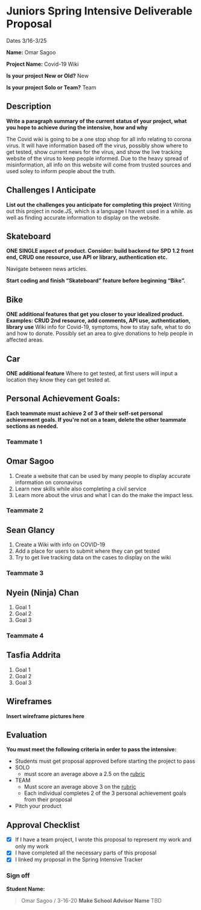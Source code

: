 # Juniors Spring Intensive Deliverable Proposal

Dates 3/16-3/25

**Name:** Omar Sagoo


**Project Name:** Covid-19 Wiki


**Is your project New or Old?** New


**Is your project Solo or Team?** Team


## Description

**Write a paragraph summary of the current status of your project, what you hope to achieve during the intensive, how and why**

The Covid wiki is going to be a one stop shop for all info relating to corona virus. It will have information based off the virus, possibly show where to get tested, show current news for the virus, and show the live tracking website of the virus to keep people informed. Due to the heavy spread of misinformation, all info on this website will come from trusted sources and used soley to inform people about the truth.

## Challenges I Anticipate

**List out the challenges you anticipate for completing this project**
Writing out this project in node.JS, which is a language I havent used in a while. as well as finding accurate information to display on the website. 

## Skateboard

**ONE SINGLE aspect of product. Consider: build backend for SPD 1.2 front end, CRUD one resource, use API or library, authentication etc.**

Navigate between news articles.

**Start coding and finish “Skateboard” feature before beginning “Bike”.** 

## Bike
**ONE additional features that get you closer to your idealized product. Examples: CRUD 2nd resource, add comments, API use, authentication, library use** 
Wiki info for Covid-19, symptoms, how to stay safe, what to do and how to donate. Possibly set an area to give donations to help people in affected areas.

## Car
**ONE additional feature** 
Where to get tested, at first users will input a location they know they can get tested at. 


## Personal Achievement Goals:

**Each teammate must achieve 2 of 3 of their self-set personal achievement goals. If you're not on a team, delete the other teammate sections as needed.**

### Teammate 1
## Omar Sagoo

1. Create a website that can be used by many people to display accurate information on coronavirus
1. Learn new skills while also completing a civil service
1. Learn more about the virus and what I can do the make the impact less.

### Teammate 2
## Sean Glancy

1. Create a Wiki with info on COVID-19
1. Add a place for users to submit where they can get tested
1. Try to get live tracking data on the cases to display on the wiki

### Teammate 3
## Nyein (Ninja) Chan

1. Goal 1
1. Goal 2
1. Goal 3

### Teammate 4
## Tasfia Addrita

1. Goal 1
1. Goal 2
1. Goal 3


## Wireframes

**Insert wireframe pictures here**


## Evaluation

**You must meet the following criteria in order to pass the intensive:**

- Students must get proposal approved before starting the project to pass
- SOLO 
    - must score an average above a 2.5 on the [rubric]
- TEAM 
    - Must score an average above 3 on the [rubric]
    - Each individual completes 2 of the 3 personal achievement goals from their proposal
- Pitch your product

[rubric]:https://docs.google.com/document/d/1IOQDmohLBEBT-hyr-2vgw1mbZUNsq3fHxVfH0oRmVt0/edit


## Approval Checklist
- [x] If I have a team project, I wrote this proposal to represent my work and only my work
- [x] I have completed all the necessary parts of this proposal
- [x] I linked my proposal in the Spring Intensive Tracker

### Sign off

**Student Name:**                
> Omar Sagoo / 3-16-20
**Make School Advisor Name**
> TBD